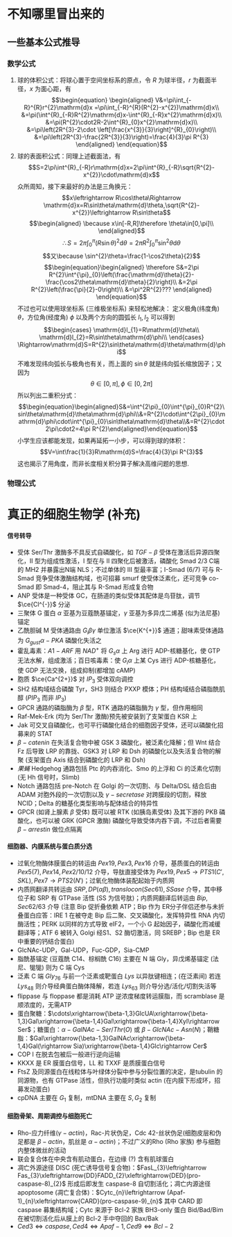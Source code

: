 # 不知哪里冒出来的
## 一些基本公式推导
### 数学公式
1. 球的体积公式：将球心置于空间坐标系的原点，令 $R$ 为球半径，$r$ 为截面半径，$x$ 为面心距，有
$$\begin{equation}
  \begin{aligned}
 V&=\pi\int_{-R}^{R}r^{2}\mathrm{d}x
 =\pi\int_{-R}^{R}(R^{2}-x^{2})\mathrm{d}x\\
 &=\pi(\int^{R}_{-R}R^{2}\mathrm{d}x-\int^{R}_{-R}x^{2}\mathrm{d}x)\\
 &=\pi(R^{2}\cdot2R-2\int^{R}_{0}x^{2}\mathrm{d}x)\\
 &=\pi\left(2R^{3}-2\cdot \left[\frac{x^{3}}{3}\right]^{R}_{0}\right)\\
 &=\pi\left(2R^{3}-\frac{2R^{3}}{3}\right)=\frac{4}{3}\pi R^{3}
 \end{aligned}
 \end{equation}$$
 2. 球的表面积公式：同理上述截面法，有 $$S=2\pi\int^{R}_{-R}r\mathrm{d}x=2\pi\int^{R}_{-R}\sqrt{R^{2}-x^{2}}\cdot\mathrm{d}x$$ 众所周知，接下来最好的办法是三角换元： $$x\leftrightarrow R\cos\theta\Rightarrow \mathrm{d}x=R\sin\theta\mathrm{d}\theta,\sqrt{R^{2}-x^{2}}\leftrightarrow R\sin\theta$$ $$\begin{aligned}
 \because x\in[-R,R]\therefore \theta\in[0,\pi]\\ 
 \end{aligned}$$ $$\therefore S=2\pi\int^{\pi}_{0}(R\sin\theta)^{2}\mathrm{d}\theta=2\pi R^{2}\int^{\pi}_{0}\sin^{2}\theta\mathrm{d}\theta$$$$又\because \sin^{2}\theta=\frac{1-\cos2\theta}{2}$$ $$\begin{equation}\begin{aligned}
	 \therefore S&=2\pi R^{2}\int^{\pi}_{0}\left(\frac{\mathrm{d}\theta}{2}-\frac{\cos2\theta\mathrm{d}\theta}{2}\right)\\
	 &=2\pi R^{2}\left(\frac{\pi}{2}-0\right)\\
	 &=\pi^2R^{2}???
	 \end{aligned}
     \end{equation}$$ 不过也可以使用球坐标系 (三维极坐标系) 来轻松地解决：
    定义极角(纬度角) $\theta$，方位角(经度角) $\phi$ 以及两个方向的圆弧长 $l_{1},l_{2}$ 可以得到
     $$\begin{cases}
     \mathrm{d}l_{1}=R\mathrm{d}\theta\\
     \mathrm{d}l_{2}=R\sin\theta\mathrm{d}\phi\\
     \end{cases}
     \Rightarrow\mathrm{d}S=R^{2}\sin\theta\mathrm{d}\theta\mathrm{d}\phi$$ 不难发现纬向弧长与极角也有关，而上面的 $\sin\theta$ 就是纬向弧长缩放因子；又因为 $$\theta\in[0,\pi],\phi\in[0,2\pi]$$ 所以列出二重积分式：$$\begin{equation}\begin{aligned}S&=\int^{2\pi}_{0}\int^{\pi}_{0}R^{2}\sin\theta\mathrm{d}\theta\mathrm{d}\phi\\&=R^{2}\cdot\int^{2\pi}_{0}\mathrm{d}\phi\cdot\int^{\pi}_{0}\sin\theta\mathrm{d}\theta\\&=R^{2}\cdot2\pi\cdot2=4\pi R^{2}\end{aligned}\end{equation}$$ 小学生应该都能发现，如果再延拓一小步，可以得到球的体积： $$V=\int\frac{1}{3}R\mathrm{d}S=\frac{4}{3}\pi R^{3}$$ 这也揭示了用角度，而非长度相关积分算子解决高维问题的思想.



### 物理公式
# 真正的细胞生物学 (补充)
#### 信号转导
* 受体 Ser/Thr 激酶多不具反式自磷酸化，如 $TGF-\beta$ 受体在激活后异源四聚化，II 型为组成性激活，I 型在与 II 四聚化后被激活，磷酸化 Smad 2/3 C端的 MH2 并暴露出N端 NLS；不过单体的 III 型最丰富；I-Smad (6/7) 可与 R-Smad 竞争受体激酶结构域，也可招募 smurf 使受体泛素化，还可竞争 co-Smad 即 Smad-4，阻止其与 R-Smad 形成复合物
* ANP 受体是一种受体 GC，在肠道的类似受体其配体是鸟苷肽，调节 $\ce{Cl^{-}}$ 分泌
* 三聚体 G 蛋白 $\alpha$ 亚基为豆蔻酰基锚定，$\gamma$ 亚基为多异戊二烯基 (似为法尼基) 锚定
* 乙酰胆碱 M 受体通路由 $G_{i}\beta\gamma$ 单位激活 $\ce{K^{+}}$ 通道；甜味素受体通路为 $G_{gust}\alpha-PKA$ 磷酸化失活之
* 霍乱毒素：$A1-ARF$ 用 $NAD^{+}$ 将 $G_{s}\alpha$ 上 Arg 进行 ADP-核糖基化，使 GTP 无法水解，组成激活；百日咳毒素：使 $G_{i}\alpha$ 上某 Cys 进行 ADP-核糖基化，使 GDP 无法交换，组成抑制(都增加 cAMP)
* 胞质 $\ce{Ca^{2+}}$ 对 $IP_{3}$ 受体双向调控
* SH2 结构域结合磷酸 Tyr，SH3 则结合 PXXP 模体；PH 结构域结合磷脂酰肌醇 ($PIP_{3}$ 而非 $IP_{3}$) 
* GPCR 通路的磷脂酶为 $\beta$ 型，RTK 通路的磷脂酶为 $\gamma$ 型，但作用相同
* Raf-Mek-Erk (均为 Ser/Thr 激酶)预先被安装到了支架蛋白 KSR 上
* Jak 可交叉自磷酸化，也可平行磷酸化结合的细胞因子受体，还可以磷酸化招募来的 STAT
* $\beta-catenin$ 在失活复合物中被 GSK 3 磷酸化，被泛素化降解；但 Wnt 结合 Fz 后导致 LRP 的靠拢、GSK3 对 LRP 和 Dsh 的磷酸化以及失活复合物的解聚 (支架蛋白 Axis 结合到磷酸化的 LRP 和 Dsh)
* *果蝇* Hedgehog 通路包括 Ptc 的内吞消化、Smo 的上浮和 Ci 的泛素化切割 (无 Hh 信号时，Slimb)
* Notch 通路包括 pre-Notch 在 Golgi 的一次切割、与 Delta/DSL 结合后由 ADAM 对胞外段的一次切割以及 $\gamma-secretase$ 对跨膜段的切割，释放 NCID；Delta 的糖基化类型影响与配体结合的特异性
* GPCR (如肾上腺素 $\beta$ 受体) 既可以被 RTK (如胰岛素受体) 及其下游的 PKB 磷酸化，也可以被 GRK (GPCR 激酶) 磷酸化导致受体内吞下调，不过后者需要 $\beta-arrestin$ 做位点隔离
#### 细胞器、内膜系统与蛋白质分选
* 过氧化物酶体膜蛋白的转运由 $Pex19,Pex3,Pex16$ 介导，基质蛋白的转运由 $Pex5(7),Pex14,Pex2/10/12$ 介导，导肽直接受体为 $Pex19,Pex5\rightarrow PTS1(C',SKL),Pex7\rightarrow PTS2(N')$；过氧化物酶体装配起始于内质网
* 内质网翻译共转运由 $SRP,DP(\alpha\beta),translocon(Sec61),SSase$ 介导，其中移位子和 SRP 有 GTPase 活性 (SS 为信号肽)；内质网翻译后转运由 $Bip,Sec62/63$ 介导 (注意 Bip 促折叠依赖 ATP；Bip 作为 ER分子伴侣还参与未折叠蛋白应答：IRE 1 在被夺走 Bip 后二聚、交叉磷酸化，发挥特异性 RNA 内切酶活性；PERK 以同样的方式导致 eIF2，一个小 G 起始因子，磷酸化而减缓翻译等；ATF 6 被转入 Golgi 经S1、S2 酶切激活，同 SREBP；Bip 也是 ER 中重要的钙结合蛋白)
* GlcNAc-UDP，Gal-UDP，Fuc-GDP，Sia-CMP
* 脂酰基锚定 (豆蔻酰 C14、棕榈酰 C16) 主要在 N 端 Gly，异戊烯基锚定 (法尼、牻牻) 则为 C 端 Cys
*  泛素 C 端 $Gly_{76}$ 与前一个泛素或靶蛋白 $Lys$ 以异肽键相连；(在泛素间) 若连 $Lys_{48}$ 则介导经典蛋白酶体降解，若连 $Lys_{63}$ 则介导分选/活化/切割失活等
* flippase 与 floppase 都是消耗 ATP 逆浓度梯度转运膜脂，而 scramblase 是顺浓度的，无需ATP
* 蛋白聚糖：$\cdots\xrightarrow{\beta-1,3}GlcUA\xrightarrow{\beta-1,3}Gal\xrightarrow{\beta-1,4}Gal\xrightarrow{\beta-1,4}Xyl\rightarrow Ser$；糖蛋白：$\alpha-GalNAc-Ser/Thr(O)$ 或 $\beta-GlcNAc-Asn(N)$；鞘糖脂：$Gal\xrightarrow{\beta-1,3}GalNAc\xrightarrow{\beta-1,4}Gal(\rightarrow Sia)\xrightarrow{\beta-1,4}Glc\rightarrow Cer$
* COP I 在脱去包被后一般进行逆向运输
* KKXX 是 ER 膜蛋白信号，LL 和 TXXF 是质膜蛋白信号
* FtsZ 及同源蛋白在线粒体与叶绿体分裂中参与分裂位置的决定，是tubulin 的同源物，也有 GTPase 活性，但执行功能时类似 actin (在内膜下形成环，招募发动蛋白)  
* cpDNA 主要在 $G_{1}$ 复制，mtDNA 主要在 $S,G_{2}$ 复制
#### 细胞骨架、周期调控与细胞死亡
* Rho-应力纤维($\gamma-actin$)，Rac-片状伪足，Cdc 42-丝状伪足(细胞皮层和伪足都是 $\beta-actin$，肌丝是 $\alpha-actin$)；不过广义的Rho (Rho 家族) 参与细胞内整体微丝的活动
* 联会复合体在中央含有肌动蛋白，在边缘 (?) 含有肌球蛋白
* 凋亡外源途径 DISC (死亡诱导信号复合物)：$FasL_{3}\leftrightarrow Fas_{3}\xleftrightarrow{DD}FADD_{2}\xleftrightarrow{DED}(pro-caspase-8)_{2}$ 形成后即发生 caspase-8 自切割活化；凋亡内源途径 apoptosome (凋亡复合体)：$Cytc_{n}\leftrightarrow (Apaf-1)_{n}\xleftrightarrow{CARD}(pro-caspase-9)_{n}$ 其中 CARD 即 caspase 募集结构域；Cytc 来源于 Bcl-2 家族 BH3-only 蛋白 Bid/Bad/Bim 在被切割活化后从膜上的 Bcl-2 手中夺回的 Bax/Bak
* $Ced3\Leftrightarrow caspase,Ced4\Leftrightarrow Apaf-1,Ced9\Leftrightarrow Bcl-2$